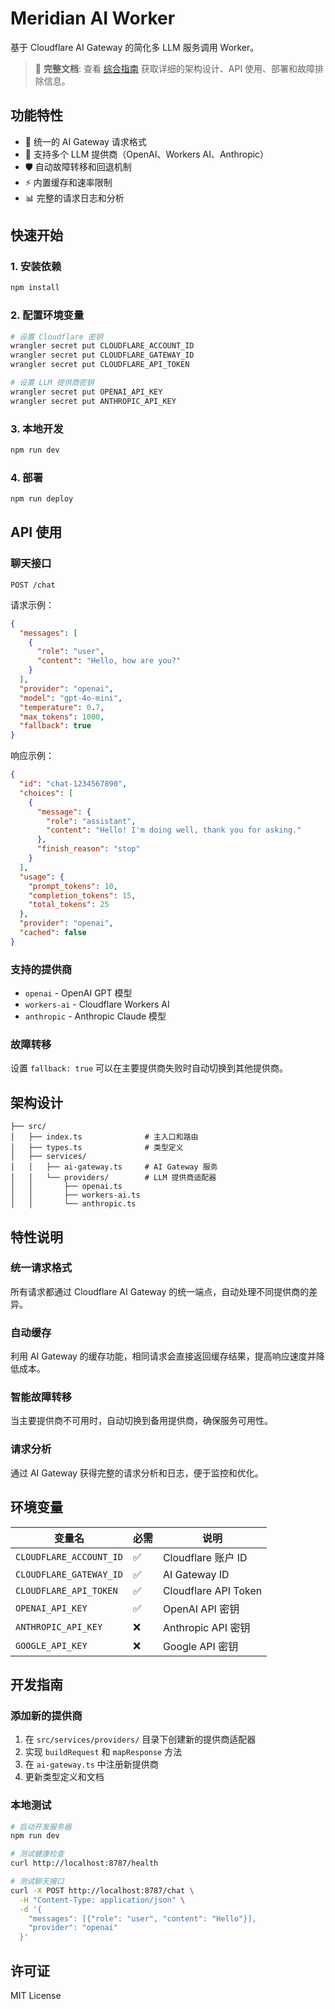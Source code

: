 # Meridian AI Worker

基于 Cloudflare AI Gateway 的简化多 LLM 服务调用 Worker。

> 📘 **完整文档**: 查看 [综合指南](./COMPREHENSIVE_GUIDE.md) 获取详细的架构设计、API 使用、部署和故障排除信息。

## 功能特性

- 🚀 统一的 AI Gateway 请求格式
- 🔄 支持多个 LLM 提供商（OpenAI、Workers AI、Anthropic）
- 🛡️ 自动故障转移和回退机制
- ⚡ 内置缓存和速率限制
- 📊 完整的请求日志和分析

## 快速开始

### 1. 安装依赖

```bash
npm install
```

### 2. 配置环境变量

```bash
# 设置 Cloudflare 密钥
wrangler secret put CLOUDFLARE_ACCOUNT_ID
wrangler secret put CLOUDFLARE_GATEWAY_ID
wrangler secret put CLOUDFLARE_API_TOKEN

# 设置 LLM 提供商密钥
wrangler secret put OPENAI_API_KEY
wrangler secret put ANTHROPIC_API_KEY
```

### 3. 本地开发

```bash
npm run dev
```

### 4. 部署

```bash
npm run deploy
```

## API 使用

### 聊天接口

```http
POST /chat
```

请求示例：

```json
{
  "messages": [
    {
      "role": "user",
      "content": "Hello, how are you?"
    }
  ],
  "provider": "openai",
  "model": "gpt-4o-mini",
  "temperature": 0.7,
  "max_tokens": 1000,
  "fallback": true
}
```

响应示例：

```json
{
  "id": "chat-1234567890",
  "choices": [
    {
      "message": {
        "role": "assistant",
        "content": "Hello! I'm doing well, thank you for asking."
      },
      "finish_reason": "stop"
    }
  ],
  "usage": {
    "prompt_tokens": 10,
    "completion_tokens": 15,
    "total_tokens": 25
  },
  "provider": "openai",
  "cached": false
}
```

### 支持的提供商

- `openai` - OpenAI GPT 模型
- `workers-ai` - Cloudflare Workers AI
- `anthropic` - Anthropic Claude 模型

### 故障转移

设置 `fallback: true` 可以在主要提供商失败时自动切换到其他提供商。

## 架构设计

```text
├── src/
│   ├── index.ts              # 主入口和路由
│   ├── types.ts              # 类型定义
│   ├── services/
│   │   ├── ai-gateway.ts     # AI Gateway 服务
│   │   └── providers/        # LLM 提供商适配器
│   │       ├── openai.ts
│   │       ├── workers-ai.ts
│   │       └── anthropic.ts
```

## 特性说明

### 统一请求格式

所有请求都通过 Cloudflare AI Gateway 的统一端点，自动处理不同提供商的差异。

### 自动缓存

利用 AI Gateway 的缓存功能，相同请求会直接返回缓存结果，提高响应速度并降低成本。

### 智能故障转移

当主要提供商不可用时，自动切换到备用提供商，确保服务可用性。

### 请求分析

通过 AI Gateway 获得完整的请求分析和日志，便于监控和优化。

## 环境变量

| 变量名 | 必需 | 说明 |
|--------|------|------|
| `CLOUDFLARE_ACCOUNT_ID` | ✅ | Cloudflare 账户 ID |
| `CLOUDFLARE_GATEWAY_ID` | ✅ | AI Gateway ID |
| `CLOUDFLARE_API_TOKEN` | ✅ | Cloudflare API Token |
| `OPENAI_API_KEY` | ✅ | OpenAI API 密钥 |
| `ANTHROPIC_API_KEY` | ❌ | Anthropic API 密钥 |
| `GOOGLE_API_KEY` | ❌ | Google API 密钥 |

## 开发指南

### 添加新的提供商

1. 在 `src/services/providers/` 目录下创建新的提供商适配器
2. 实现 `buildRequest` 和 `mapResponse` 方法
3. 在 `ai-gateway.ts` 中注册新提供商
4. 更新类型定义和文档

### 本地测试

```bash
# 启动开发服务器
npm run dev

# 测试健康检查
curl http://localhost:8787/health

# 测试聊天接口
curl -X POST http://localhost:8787/chat \
  -H "Content-Type: application/json" \
  -d '{
    "messages": [{"role": "user", "content": "Hello"}],
    "provider": "openai"
  }'
```

## 许可证

MIT License
